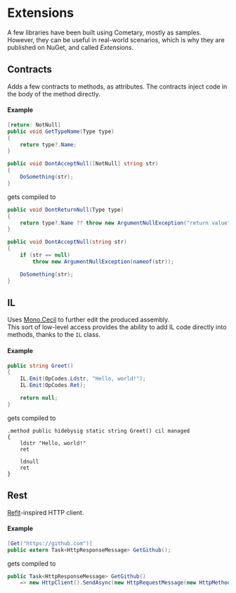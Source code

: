 # Extensions
A few libraries have been built using Cometary, mostly as samples.  
However, they can be useful in real-world scenarios, which is why they are
published on NuGet, and called *Extensions*.

## Contracts
Adds a few contracts to methods, as attributes. The contracts inject code in the body
of the method directly.

#### Example
```csharp
[return: NotNull]
public void GetTypeName(Type type)
{
	return type?.Name;
}

public void DontAcceptNull([NotNull] string str)
{
	DoSomething(str);
}
```

gets compiled to

```csharp
public void DontReturnNull(Type type)
{
	return type?.Name ?? throw new ArgumentNullException("return value");
}

public void DontAcceptNull(string str)
{
	if (str == null)
		throw new ArgumentNullException(nameof(str));

	DoSomething(str);
}
```

## IL
Uses [Mono.Cecil](https://github.com/jbevain/cecil) to further edit the produced assembly.  
This sort of low-level access provides the ability to add IL code directly into methods,
thanks to the `IL` class.

#### Example
```csharp
public string Greet()
{
	IL.Emit(OpCodes.Ldstr, "Hello, world!");
	IL.Emit(OpCodes.Ret);

	return null;
}
```

gets compiled to

```cil
.method public hidebysig static string Greet() cil managed
{
	ldstr "Hello, world!"
	ret

	ldnull
	ret
}
```

## Rest
[Refit](https://github.com/paulcbetts/refit)-inspired HTTP client.

#### Example
```csharp
[Get("https://github.com")]
public extern Task<HttpResponseMessage> GetGithub();
```

gets compiled to

```csharp
public Task<HttpResponseMessage> GetGithub()
	=> new HttpClient().SendAsync(new HttpRequestMessage(new HttpMethod("Get"), "https://github.com"));
```